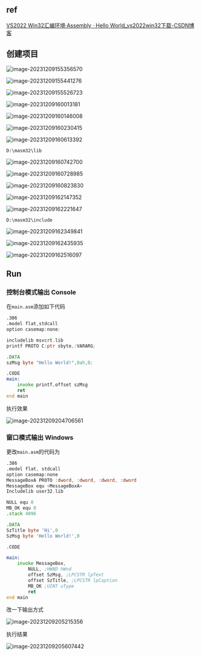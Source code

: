 ## ref

[VS2022 Win32汇编环境·Assembly · Hello World_vs2022win32下载-CSDN博客](https://blog.csdn.net/zhj12399/article/details/124844799)

## 创建项目

![image-20231209155356570](0_创建项目.assets/image-20231209155356570.png)

![image-20231209155441276](0_创建项目.assets/image-20231209155441276.png)

![image-20231209155526723](0_创建项目.assets/image-20231209155526723.png)

![image-20231209160013181](0_创建项目.assets/image-20231209160013181.png)

![image-20231209160146008](0_创建项目.assets/image-20231209160146008.png)

![image-20231209160230415](0_创建项目.assets/image-20231209160230415.png)

![image-20231209160613392](0_创建项目.assets/image-20231209160613392.png)

```
D:\masm32\lib
```

![image-20231209160742700](0_创建项目.assets/image-20231209160742700.png)

![image-20231209160728985](0_创建项目.assets/image-20231209160728985.png)

![image-20231209160823830](0_创建项目.assets/image-20231209160823830.png)

![image-20231209162147352](0_创建项目.assets/image-20231209162147352.png)

![image-20231209162221647](0_创建项目.assets/image-20231209162221647.png)

```
D:\masm32\include
```

![image-20231209162349841](0_创建项目.assets/image-20231209162349841.png)

![image-20231209162435935](0_创建项目.assets/image-20231209162435935.png)

![image-20231209162516097](0_创建项目.assets/image-20231209162516097.png)

## Run

### 控制台模式输出 Console

在`main.asm`添加如下代码

```asm
.386
.model flat,stdcall
option casemap:none;

includelib msvcrt.lib
printf PROTO C:ptr sbyte,:VARARG;

.DATA
szMsg byte "Hello World!",0ah,0;

.CODE
main:
    invoke printf,offset szMsg
    ret
end main

```

执行效果

![image-20231209204706561](0_创建项目.assets/image-20231209204706561.png)

### 窗口模式输出 Windows

更改`main.asm`的代码为

```asm
.386
.model flat, stdcall
option casemap:none
MessageBoxA PROTO :dword, :dword, :dword, :dword
MessageBox equ <MessageBoxA>
Includelib user32.lib

NULL equ 0
MB_OK equ 0
.stack 4096

.DATA
SzTitle byte 'Hi',0
SzMsg byte 'Hello World!',0

.CODE

main:
	invoke MessageBox,
		NULL, ;HWND hWnd
		offset SzMsg, ;LPCSTR lpText
		offset SzTitle, ;LPCSTR lpCaption
		MB_OK ;UINT uType
		ret
end main
```

改一下输出方式

![image-20231209205215356](0_创建项目.assets/image-20231209205215356.png)

执行结果

![image-20231209205607442](0_创建项目.assets/image-20231209205607442.png)